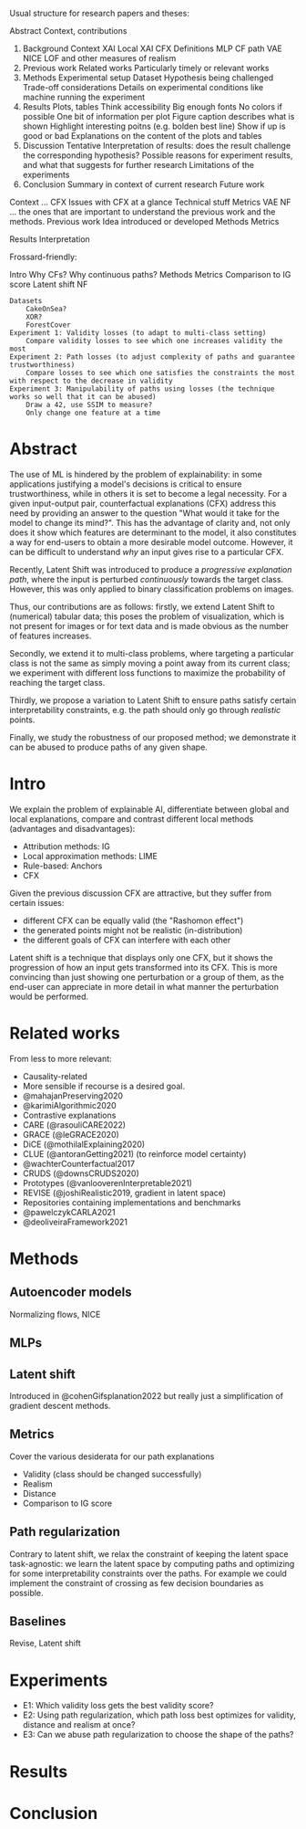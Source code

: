
Usual structure for research papers and theses:

Abstract
  Context, contributions
1. Background
  Context
    XAI
    Local XAI
    CFX
  Definitions
    MLP
    CF path
    VAE
    NICE
    LOF and other measures of realism
2. Previous work
  Related works
  Particularly timely or relevant works
3. Methods
  Experimental setup
    Dataset
    Hypothesis being challenged
    Trade-off considerations
    Details on experimental conditions like machine running the experiment
4. Results
  Plots, tables
    Think accessibility
      Big enough fonts
      No colors if possible
      One bit of information per plot
      Figure caption describes what is shown
    Highlight interesting poitns (e.g. bolden best line)
    Show if up is good or bad
  Explanations on the content of the plots and tables
5. Discussion
  Tentative Interpretation of results: 
    does the result challenge the corresponding hypothesis?
  Possible reasons for experiment results, and what that
    suggests for further research
  Limitations of the experiments
6. Conclusion
  Summary in context of current research
  Future work




Context
  ...
  CFX
    Issues with CFX at a glance
  Technical stuff
    Metrics
    VAE
    NF
    ... the ones that are important to understand the previous work and the methods.
Previous work
  Idea introduced or developed
Methods
  Metrics

Results
  Interpretation


Frossard-friendly:

Intro
    Why CFs?
    Why continuous paths?
Methods
    Metrics
        Comparison to IG score
    Latent shift
    NF
    
    Datasets
        CakeOnSea?
        XOR?
        ForestCover
    Experiment 1: Validity losses (to adapt to multi-class setting)
        Compare validity losses to see which one increases validity the most
    Experiment 2: Path losses (to adjust complexity of paths and guarantee trustworthiness)
        Compare losses to see which one satisfies the constraints the most with respect to the decrease in validity
    Experiment 3: Manipulability of paths using losses (the technique works so well that it can be abused)
        Draw a 42, use SSIM to measure?
        Only change one feature at a time


# Abstract
The use of ML is hindered by the problem of explainability: in some applications justifying a model's decisions is critical to ensure trustworthiness, while in others it is set to become a legal necessity.
For a given input-output pair, counterfactual explanations (CFX) address this need by providing an answer to the question "What would it take for the model to change its mind?".
This has the advantage of clarity and, not only does it show which features are determinant to the model, it also constitutes a way for end-users to obtain a more desirable model outcome. 
However, it can be difficult to understand *why* an input gives rise to a particular CFX.

Recently, Latent Shift was introduced to produce a *progressive explanation path*, where the input is perturbed *continuously* towards the target class. However, this was only applied to binary classification problems on images.

Thus, our contributions are as follows: firstly, we extend Latent Shift to (numerical) tabular data; this poses the problem of visualization, which is not present for images or for text data and is made obvious as the number of features increases.

Secondly, we extend it to multi-class problems, where targeting a particular class is not the same as simply moving a point away from its current class; we experiment with different loss functions to maximize the probability of reaching the target class.

Thirdly, we propose a variation to Latent Shift to ensure paths satisfy certain interpretability constraints, e.g. the path should only go through *realistic* points.

Finally, we study the robustness of our proposed method; we demonstrate it can be abused to produce paths of any given shape.

# Intro

We explain the problem of explainable AI, differentiate between global and local explanations, compare and contrast different local methods (advantages and disadvantages):
- Attribution methods: IG
- Local approximation methods: LIME
- Rule-based: Anchors
- CFX
 
Given the previous discussion CFX are attractive, but they suffer from certain issues:
- different CFX can be equally valid (the "Rashomon effect")
- the generated points might not be realistic (in-distribution)
- the different goals of CFX can interfere with each other

Latent shift is a technique that displays only one CFX, but it shows the progression of how an input gets transformed into its CFX. This is more convincing than just showing one perturbation or a group of them, as the end-user can appreciate in more detail in what manner the perturbation would be performed.

# Related works

From less to more relevant:
- Causality-related
- More sensible if recourse is a desired goal.
- @mahajanPreserving2020
- @karimiAlgorithmic2020
- Contrastive explanations
- CARE (@rasouliCARE2022)
- GRACE (@leGRACE2020)
- DiCE (@mothilalExplaining2020)
- CLUE (@antoranGetting2021) (to reinforce model certainty)
- @wachterCounterfactual2017
- CRUDS (@downsCRUDS2020)
- Prototypes (@vanlooverenInterpretable2021)
- REVISE (@joshiRealistic2019, gradient in latent space)
- Repositories containing implementations and benchmarks
- @pawelczykCARLA2021
- @deoliveiraFramework2021
# Methods
## Autoencoder models
Normalizing flows, NICE
## MLPs
## Latent shift
Introduced in @cohenGifsplanation2022 but really just a simplification of gradient descent methods.
## Metrics
Cover the various desiderata for our path explanations
- Validity (class should be changed successfully)
- Realism
- Distance
- Comparison to IG score
## Path regularization
Contrary to latent shift, we relax the constraint of keeping the latent space task-agnostic: we learn the latent space by computing paths and optimizing for some interpretability constraints over the paths. 
For example we could implement the constraint of crossing as few decision boundaries as possible.
## Baselines
Revise, Latent shift
# Experiments
- E1: Which validity loss gets the best validity score?
- E2: Using path regularization, which path loss best optimizes for validity, distance and realism at once?
- E3: Can we abuse path regularization to choose the shape of the paths?
# Results
# Conclusion